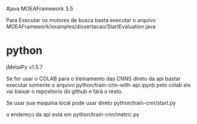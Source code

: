 #java
MOEAFramework 3.5

Para Executar os motores de busca basta executar o arquivo MOEAFramework/examples/dissertacao/StartEvaluation.java

# python
jMetalPy v1.5.7

Se for usar o COLAB para o treinamento das CNNS direto da api bastar executar somente o arquivo python/train-cnn-with-api.ipynb pelo colab
ele vai baixar o repositorio do github e fará o resto.

Se usar sua maquina local pode usar direto python/train-cnn/start.py

o endereço da api está em python/train-cnn/metric.py